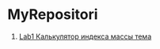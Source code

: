 # MyRepositori
1. [Lab1 Калькулятор индекса массы тема]([https://github.com/crycrazy404/BMI_Task1/blob/master/README.md])
